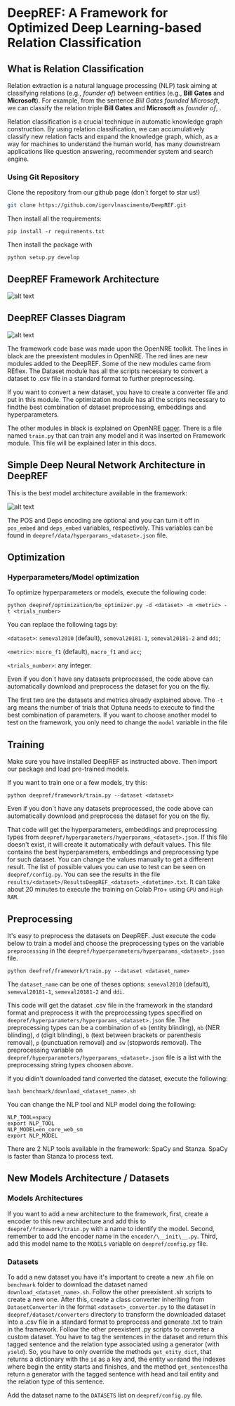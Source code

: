 # DeepREF: A Framework for Optimized Deep Learning-based Relation Classification

## What is Relation Classification

Relation extraction is a natural language processing (NLP) task aiming at classifying relations (e.g., *founder of*) between entities (e.g., **Bill Gates** and **Microsoft**). For example, from the sentence *Bill Gates founded Microsoft*, we can classify the relation triple **Bill Gates** and **Microsoft** as *founder of*, . 

Relation classification is a crucial technique in automatic knowledge graph construction. By using relation classification, we can accumulatively classify new relation facts and expand the knowledge graph, which, as a way for machines to understand the human world, has many downstream applications like question answering, recommender system and search engine. 

### Using Git Repository

Clone the repository from our github page (don`t forget to star us!)

```bash
git clone https://github.com/igorvlnascimento/DeepREF.git
```

Then install all the requirements:

```
pip install -r requirements.txt
```

Then install the package with 
```
python setup.py develop
```

## DeepREF Framework Architecture

![alt text](figures/DeepREF_Architecture.png)

## DeepREF Classes Diagram

![alt text](figures/DeepREF_Class_Diagram.png)

The framework code base was made upon the OpenNRE toolkit. The lines in black are the preexistent modules in OpenNRE. The red lines are new modules added to the DeepREF. Some of the new modules came from REflex. The Dataset module has all the scripts necessary to convert a dataset to .csv file in a standard format to further preprocessing. 

If you want to convert a new dataset, you have to create a converter file and put in this module. The optimization module has all the scripts necessary to findthe best combination of dataset preprocessing, embeddings and hyperparameters.

The other modules in black is explained on OpenNRE [paper](https://aclanthology.org/D19-3029.pdf). There is a file named `train.py` that can train any model and it was inserted on Framework module. This file will be explained later in this docs.

## Simple Deep Neural Network Architecture in DeepREF

This is the best model architecture available in the framework:

![alt text](figures/NewArchitecture.png)

The POS and Deps encoding are optional and you can turn it off in `pos_embed` and `deps_embed` variables, respectively. This variables can be found in `deepref/data/hyperparams_<dataset>.json` file. 

## Optimization

### Hyperparameters/Model optimization

To optimize hyperparameters or models, execute the following code:
```
python deepref/optimization/bo_optimizer.py -d <dataset> -m <metric> -t <trials_number>
```
You can replace the following tags by:

`<dataset>`: `semeval2010` (default), `semeval20181-1`, `semeval20181-2` and `ddi`;

`<metric>`: `micro_f1` (default), `macro_f1` and `acc`;

`<trials_number>`: any integer.


Even if you don`t have any datasets preprocessed, the code above can automatically download and preprocess the dataset for you on the fly.

The first two are the datasets and metrics already explained above. The `-t` arg means the number of trials that Optuna needs to execute to find the best combination of parameters. If you want to choose another model to test on the framework, you only need to change the `model` variable in the file 

## Training

Make sure you have installed DeepREF as instructed above. Then import our package and load pre-trained models.

If you want to train one or a few models, try this:
```
python deepref/framework/train.py --dataset <dataset>
```

Even if you don`t have any datasets preprocessed, the code above can automatically download and preprocess the dataset for you on the fly.

That code will get the hyperparameters, embeddings and preprocessing types from `deepref/hyperparameters/hyperparams_<dataset>.json`. If this file doesn't exist, it will create it automatically with default values. This file contains the best hyperparameters, embeddings and preprocessing type for such dataset. You can change the values manually to get a different result. The list of possible values you can use to test can be seen on `deepref/config.py`. You can see the results in the file `results/<dataset>/ResultsDeepREF_<dataset>_<datetime>.txt`. It can take about 20 minutes to execute the training on Colab Pro+ using `GPU` and `High RAM`.

## Preprocessing

It's easy to preprocess the datasets on DeepREF. Just execute the code below to train a model and choose the preprocessing types on the variable `preprocessing` in the `deepref/hyperparameters/hyperparams_<dataset>.json` file.

```
python deefref/framework/train.py --dataset <dataset_name>
```

The `dataset_name` can be one of theses options: `semeval2010` (default), `semeval20181-1`, `semeval20181-2` and `ddi`.

This code will get the dataset .csv file in the framework in the standard format and preprocess it with the preprocessing types specified on `deepref/hyperparameters/hyperparams_<dataset>.json` file. The preprocessing types can be a combination of `eb` (entity blinding), `nb` (NER blinding), `d` (digit blinding), `b` (text between brackets or parenthesis removal), `p` (punctuation removal) and `sw` (stopwords removal). The preprocessing variable on `deepref/hyperparameters/hyperparams_<dataset>.json` file is a list with the preprocessing string types choosen above.

If you didin't downloaded tand converted the dataset, execute the following:
```
bash benchmark/download_<dataset_name>.sh
```

You can change the NLP tool and NLP model doing the following:
```
NLP_TOOL=spacy
export NLP_TOOL
NLP_MODEL=en_core_web_sm
export NLP_MODEL
```
There are 2 NLP tools available in the framework: SpaCy and Stanza. SpaCy is faster than Stanza to process text.

## New Models Architecture / Datasets

### Models Architectures

If you want to add a new architecture to the framework, first, create a encoder to this new architecture and add this to `deepref/framework/train.py` with a name to identify the model. Second, remember to add the encoder name in the `encoder/\__init\__.py`. Third, add this model name to the `MODELS` variable on `deepref/config.py` file.

### Datasets

To add a new dataset you have it's important to create a new .sh file on `benchmark` folder to download the dataset named `download_<dataset_name>.sh`. Follow the other preexistent .sh scripts to create a new one. After this, create a class converter inheriting from `DatasetConverter` in the format `<dataset>_converter.py` to the dataset in `deepref/dataset/converters` directory to transform the downloaded dataset into a .csv file in a standard format to preprocess and generate .txt to train in the framework. Follow the other preexistent .py scripts to converter a custom dataset. You have to tag the sentences in the dataset and return this tagged sentence and the relation type associated using a generator (with `yield`). So, you have to only override the methods `get_etity_dict`, that returns a dictionary with the `id` as a key and, the entity `word`and the indexes where begin the entity starts and finishes, and the method `get_sentences`tha return a generator with the tagged sentence with head and tail entity and the relation type of this sentence. 

Add the dataset name to the `DATASETS` list on `deepref/config.py` file. 
